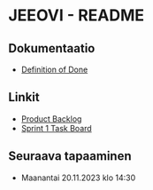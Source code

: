 # JEEOVI - README

## Dokumentaatio

-   [Definition of Done](./docs/definition_of_done.md)

## Linkit

-   [Product Backlog](https://github.com/users/3nd3r1/projects/2/views/1)
-   [Sprint 1 Task Board](https://github.com/users/3nd3r1/projects/1/views/1)

## Seuraava tapaaminen

-   Maanantai 20.11.2023 klo 14:30
